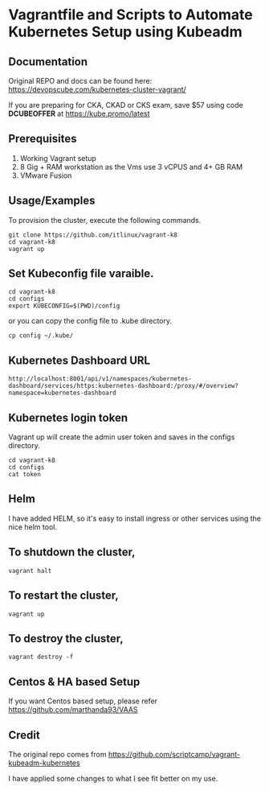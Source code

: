 # Vagrantfile and Scripts to Automate Kubernetes Setup using Kubeadm 

## Documentation
Original REPO and docs can be found here: 
    https://devopscube.com/kubernetes-cluster-vagrant/

If you are preparing for CKA, CKAD or CKS exam, save $57 using code **DCUBEOFFER** at https://kube.promo/latest


## Prerequisites

1. Working Vagrant setup
2. 8 Gig + RAM workstation as the Vms use 3 vCPUS and 4+ GB RAM
3. VMware Fusion
 
## Usage/Examples

To provision the cluster, execute the following commands.

```shell
git clone https://github.com/itlinux/vagrant-k8
cd vagrant-k8
vagrant up
```

## Set Kubeconfig file varaible.

```shell
cd vagrant-k8
cd configs
export KUBECONFIG=$(PWD)/config
```

or you can copy the config file to .kube directory.

```shell
cp config ~/.kube/
```

## Kubernetes Dashboard URL

```shell
http://localhost:8001/api/v1/namespaces/kubernetes-dashboard/services/https:kubernetes-dashboard:/proxy/#/overview?namespace=kubernetes-dashboard
```

## Kubernetes login token

Vagrant up will create the admin user token and saves in the configs directory.

```shell
cd vagrant-k8
cd configs
cat token
```
## Helm
I have added HELM, so it's easy to install ingress or other services using the nice helm tool. 

## To shutdown the cluster, 

```shell
vagrant halt
```

## To restart the cluster,

```shell
vagrant up
```

## To destroy the cluster, 

```shell
vagrant destroy -f
```

## Centos & HA based Setup

If you want Centos based setup, please refer https://github.com/marthanda93/VAAS
  

## Credit 
The original repo comes from 
    https://github.com/scriptcamp/vagrant-kubeadm-kubernetes

I have applied some changes to what I see fit better on my use. 
